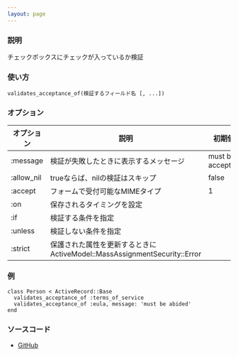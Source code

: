 ```yaml
---
layout: page
---
```

### 説明
チェックボックスにチェックが入っているか検証

### 使い方
    validates_acceptance_of(検証するフィールド名 [, ...])

### オプション

オプション      | 説明                                                        | 初期値
---------- | --------------------------------------------------------- | ----------------
:message   | 検証が失敗したときに表示するメッセージ                                       | must be accepted
:allow_nil | trueならば、nilの検証はスキップ                                       | false
:accept    | フォームで受付可能なMIMEタイプ                                         | 1
:on        | 保存されるタイミングを設定                                             |
:if        | 検証する条件を指定                                                 |
:unless    | 検証しない条件を指定                                                |
:strict    | 保護された属性を更新するときにActiveModel::MassAssignmentSecurity::Error |

### 例
    class Person < ActiveRecord::Base
      validates_acceptance_of :terms_of_service
      validates_acceptance_of :eula, message: 'must be abided'
    end

### ソースコード
* [GitHub](https://github.com/rails/rails/blob/0df1f914104073b70f8d8976d0d5adc3b2a1e44e/activemodel/lib/active_model/validations/acceptance.rb#L50)